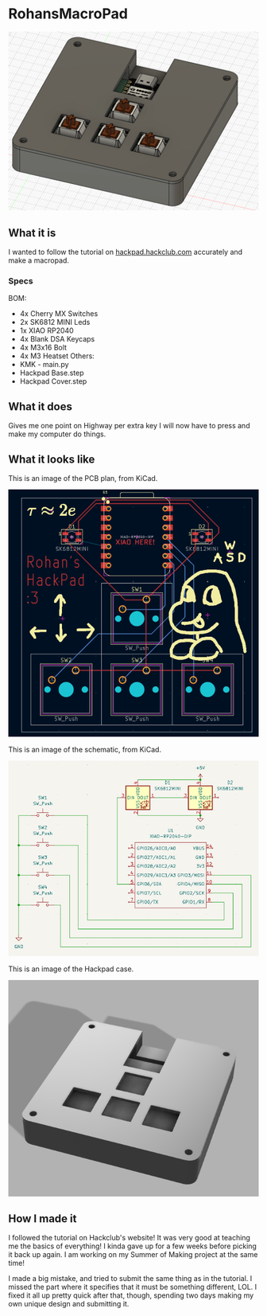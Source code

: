 # RohansMacroPad

![Render](readme_images/full_render.png)

## What it is
I wanted to follow the tutorial on [hackpad.hackclub.com](hackpad.hackclub.com) accurately and make a macropad.

### Specs
BOM:
- 4x Cherry MX Switches
- 2x SK6812 MINI Leds
- 1x XIAO RP2040
- 4x Blank DSA Keycaps
- 4x M3x16 Bolt
- 4x M3 Heatset
Others:
- KMK - main.py
- Hackpad Base.step
- Hackpad Cover.step

## What it does
Gives me one point on Highway per extra key I will now have to press and make my computer do things.

## What it looks like
This is an image of the PCB plan, from KiCad.

![PCB](readme_images/pcb.png)

This is an image of the schematic, from KiCad.

![Schematic](readme_images/schematic.png)

This is an image of the Hackpad case.

![Hackpad Case](readme_images/hackpad_render.png)

## How I made it
I followed the tutorial on Hackclub's website! It was very good at teaching me the basics of everything!
I kinda gave up for a few weeks before picking it back up again. I am working on my Summer of Making project at the same time!

I made a big mistake, and tried to submit the same thing as in the tutorial. I missed the part where it specifies that it must be something different, LOL.
I fixed it all up pretty quick after that, though, spending two days making my own unique design and submitting it.
